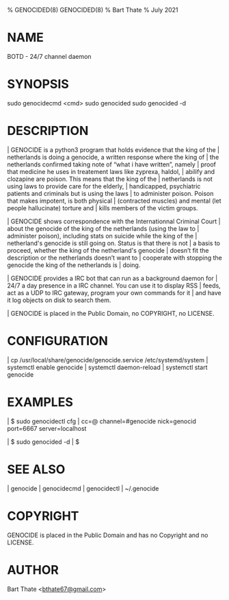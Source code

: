 % GENOCIDED(8) GENOCIDED(8)
% Bart Thate
% July 2021

# NAME
BOTD - 24/7 channel daemon

# SYNOPSIS
sudo genocidecmd \<cmd\>
sudo genocided 
sudo genocided -d

# DESCRIPTION

|        GENOCIDE is a python3 program that holds evidence that the king of the
|        netherlands is doing a genocide, a written response where the king of
|        the netherlands  confirmed taking note of “what i have written”, namely
|        proof that medicine he uses in treatement laws like zyprexa, haldol,
|        abilify and clozapine are poison. This means that the king of the
|        netherlands is not using laws to provide care for the elderly,
|        handicapped, psychiatric patients and criminals but is using the laws
|        to administer poison. Poison that makes impotent, is both physical
|        (contracted muscles) and mental (let people hallucinate) torture and
|        kills members of the victim groups.

|        GENOCIDE shows correspondence with the Internationnal Criminal Court
|        about the genocide of the king of the netherlands (using the law to
|        administer poison), including stats on suicide while the king of the
|        netherland's genocide is still going on. Status is that there is not
|        a basis to proceed, whether the king of the netherland's genocide
|        doesn’t fit the description or the netherlands doesn’t want to
|        cooperate with stopping the genocide the king of the netherlands is
|        doing.

|        GENOCIDE provides a IRC bot that can run as a background daemon for
|        24/7 a day presence in a IRC channel. You can use it to display RSS
|        feeds, act as a UDP to IRC gateway, program your own commands for it
|        and have it log objects on disk to search them.

|        GENOCIDE is placed in the Public Domain, no COPYRIGHT, no LICENSE.

# CONFIGURATION
| cp /usr/local/share/genocide/genocide.service /etc/systemd/system
| systemctl enable genocide
| systemctl daemon-reload
| systemctl start genocide

# EXAMPLES

| $ sudo genocidectl cfg
| cc=@ channel=#genocide nick=genocid port=6667 server=localhost

| $ sudo genocided -d
| $ 

# SEE ALSO
| genocide
| genocidecmd
| genocidectl
| ~/.genocide

# COPYRIGHT
GENOCIDE is placed in the Public Domain and has no Copyright and no LICENSE.

# AUTHOR
Bart Thate \<bthate67@gmail.com\>
